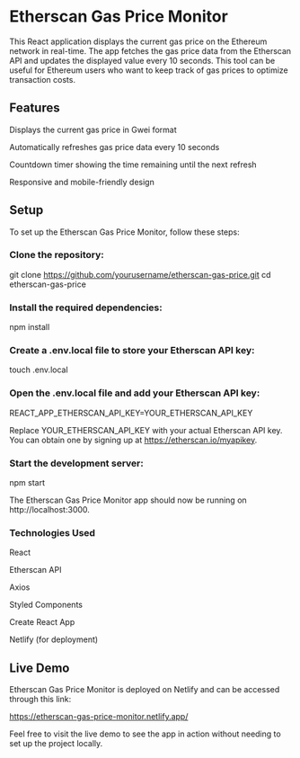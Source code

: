 # Etherscan Gas Price Monitor
This React application displays the current gas price on the Ethereum network in real-time. The app fetches the gas price data from the Etherscan API and updates the displayed value every 10 seconds. This tool can be useful for Ethereum users who want to keep track of gas prices to optimize transaction costs.

## Features
Displays the current gas price in Gwei format

Automatically refreshes gas price data every 10 seconds

Countdown timer showing the time remaining until the next refresh

Responsive and mobile-friendly design


## Setup
To set up the Etherscan Gas Price Monitor, follow these steps:

### Clone the repository:

git clone https://github.com/yourusername/etherscan-gas-price.git
cd etherscan-gas-price

### Install the required dependencies:

npm install

### Create a .env.local file to store your Etherscan API key:

touch .env.local

### Open the .env.local file and add your Etherscan API key:

REACT_APP_ETHERSCAN_API_KEY=YOUR_ETHERSCAN_API_KEY

Replace YOUR_ETHERSCAN_API_KEY with your actual Etherscan API key. You can obtain one by signing up at https://etherscan.io/myapikey.

### Start the development server:

npm start

The Etherscan Gas Price Monitor app should now be running on http://localhost:3000.

### Technologies Used
React

Etherscan API

Axios

Styled Components

Create React App

Netlify (for deployment)

## Live Demo
Etherscan Gas Price Monitor is deployed on Netlify and can be accessed through this link:

https://etherscan-gas-price-monitor.netlify.app/

Feel free to visit the live demo to see the app in action without needing to set up the project locally.
